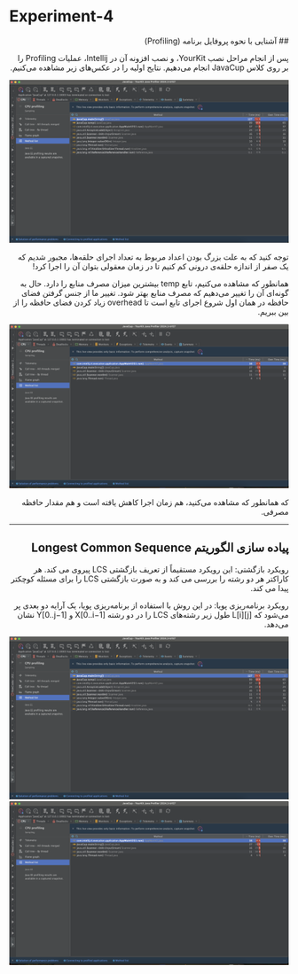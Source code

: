 # Experiment-4

<div dir="rtl">
## آشنایی با نحوه پروفایل برنامه (Profiling)
  
پس از انجام مراحل نصب YourKit، 
و نصب افزونه آن در Intellij، 
عملیات Profiling را 
بر روی کلاس JavaCup
انجام می‌دهیم. نتایج اولیه را در عکس‌های زیر مشاهده می‌کنیم. 

![تصویر از زمان اجرا](assets/before.png)

توجه کنید که به علت بزرگ بودن اعداد مربوط به تعداد اجرای حلقه‌ها، مجبور شدیم که یک صفر از اندازه حلقه‌ی درونی کم کنیم تا در زمان معقولی بتوان آن را اجرا کرد!

همانطور که مشاهده می‌کنیم، تابع temp 
بیشترین میزان مصرف منابع را دارد. حال به گونه‌ای آن را تغییر می‌دهیم که مصرف منابع بهتر شود.
تغییر ما از جنس گرفتن فضای حافظه در همان اول شروع اجرای تابع است تا overhead زیاد کردن فضای حافظه را از بین ببریم. 

![تصویر از زمان اجرا](assets/after.png)

که همانطور که مشاهده می‌کنید، هم زمان اجرا کاهش یافته است و هم مقدار حافظه مصرفی.

---
## پیاده سازی الگوریتم Longest Common Sequence

رویکرد بازگشتی: این رویکرد مستقیماً از تعریف بازگشتی LCS پیروی می کند. هر کاراکتر هر دو رشته را بررسی می کند و به صورت بازگشتی LCS را برای مسئله کوچکتر پیدا می کند.

رویکرد برنامه‌ریزی پویا: در این روش با استفاده از برنامه‌ریزی پویا، یک آرایه دو بعدی پر می‌شود که L[i][j] طول زیر رشته‌های LCS را در دو رشته 
X[0..i−1]
و
Y[0..j−1]
نشان می‌دهد.

![راه حل بازگشتی](assets/before.png)
![راه حل برنامه ریزی پویا](assets/after.png)
